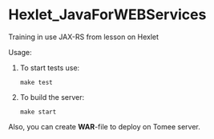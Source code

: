 # Hexlet_JavaForWEBServices
Training in use JAX-RS from lesson on Hexlet

Usage:
1. To start tests use:

    `make test`
2. To build the server:

    `make start`

Also, you can create **WAR**-file to deploy on Tomee server.
